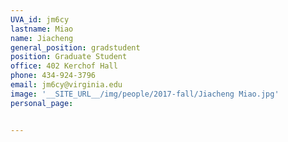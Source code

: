 ```yaml
---
UVA_id: jm6cy
lastname: Miao
name: Jiacheng
general_position: gradstudent
position: Graduate Student
office: 402 Kerchof Hall
phone: 434-924-3796
email: jm6cy@virginia.edu
image: '__SITE_URL__/img/people/2017-fall/Jiacheng Miao.jpg'
personal_page:


---
```

